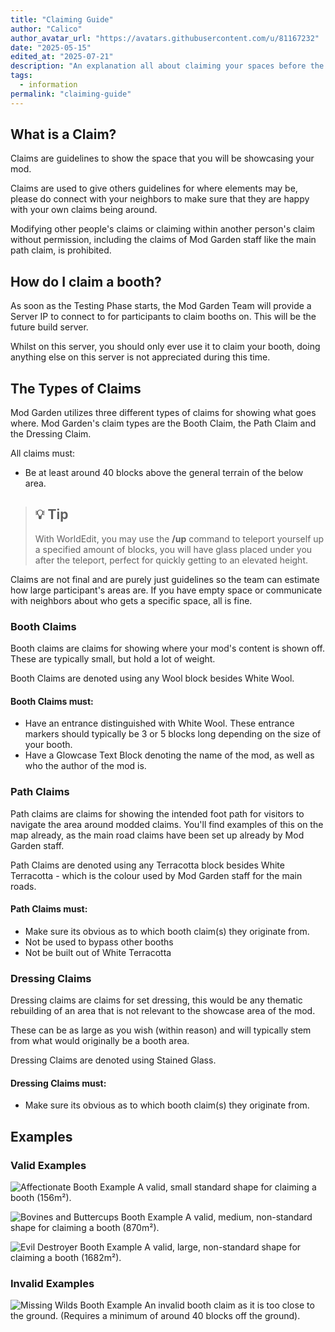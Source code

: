 ```yaml
---
title: "Claiming Guide"
author: "Calico"
author_avatar_url: "https://avatars.githubusercontent.com/u/81167232"
date: "2025-05-15"
edited_at: "2025-07-21"
description: "An explanation all about claiming your spaces before the building period."
tags:
  - information
permalink: "claiming-guide"
---
```


## What is a Claim?

Claims are guidelines to show the space that you will be showcasing your mod. 

Claims are used to give others guidelines for where elements may be, please do connect with your neighbors to make sure that they are happy with your own claims being around.

Modifying other people's claims or claiming within another person's claim without permission, including the claims of Mod Garden staff like the main path claim, is prohibited.

## How do I claim a booth?
As soon as the Testing Phase starts, the Mod Garden Team will provide a Server IP to connect to for participants to claim booths on. This will be the future build server.

Whilst on this server, you should only ever use it to claim your booth, doing anything else on this server is not appreciated during this time.

## The Types of Claims

Mod Garden utilizes three different types of claims for showing what goes where.
Mod Garden's claim types are the Booth Claim, the Path Claim and the Dressing Claim.

All claims must:
- Be at least around 40 blocks above the general terrain of the below area.

> ## 💡 Tip
> 
> With WorldEdit, you may use the **/up** command to teleport yourself up a specified amount of blocks, you will have glass placed under you after the teleport, perfect for quickly getting to an elevated height.

Claims are not final and are purely just guidelines so the team can estimate how large participant's areas are. If you have empty space or communicate with neighbors about who gets a specific space, all is fine.

### Booth Claims

Booth claims are claims for showing where your mod's content is shown off. These are typically small, but hold a lot of weight.

Booth Claims are denoted using any Wool block besides White Wool.

#### Booth Claims must:
- Have an entrance distinguished with White Wool. These entrance markers should typically be 3 or 5 blocks long depending on the size of your booth.
- Have a Glowcase Text Block denoting the name of the mod, as well as who the author of the mod is.

### Path Claims

Path claims are claims for showing the intended foot path for visitors to navigate the area around modded claims. You'll find examples of this on the map already, as the main road claims have been set up already by Mod Garden staff.

Path Claims are denoted using any Terracotta block besides White Terracotta - which is the colour used by Mod Garden staff for the main roads.

#### Path Claims must:
- Make sure its obvious as to which booth claim(s) they originate from.
- Not be used to bypass other booths
- Not be built out of White Terracotta

### Dressing Claims

Dressing claims are claims for set dressing, this would be any thematic rebuilding of an area that is not relevant to the showcase area of the mod.

These can be as large as you wish (within reason) and will typically stem from what would originally be a booth area.

Dressing Claims are denoted using Stained Glass.

#### Dressing Claims must:
- Make sure its obvious as to which booth claim(s) they originate from.

## Examples

### Valid Examples

![Affectionate Booth Example](/images/blog/affectionate_booth_example.png)
A valid, small standard shape for claiming a booth (156m²).

![Bovines and Buttercups Booth Example](/images/blog/bovines_booth_example.png)
A valid, medium, non-standard shape for claiming a booth (870m²).

![Evil Destroyer Booth Example](/images/blog/evil_destroyer_booth_example.png)
A valid, large, non-standard shape for claiming a booth (1682m²).

### Invalid Examples

![Missing Wilds Booth Example](/images/blog/missing_wilds_booth_example.png)
An invalid booth claim as it is too close to the ground. (Requires a minimum of around 40 blocks off the ground).
